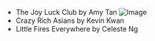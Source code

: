 - The Joy Luck Club by Amy Tan
![Image](lab2-git-markdown/images/the-joy-luck-club.jpg)
- Crazy Rich Asians by Kevin Kwan
- Little Fires Everywhere by Celeste Ng